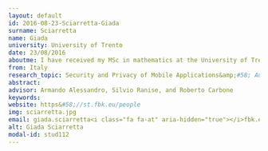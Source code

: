 ```yaml
---
layout: default 
id: 2016-08-23-Sciarretta-Giada
surname: Sciarretta
name: Giada
university: University of Trento
date: 23/08/2016
aboutme: I have received my MSc in mathematics at the University of Trento, Italy. I am currently pursuing a PhD in computer science at the University of Trento and working at the Security &amp; Trust research unit of Fondazione Bruno Kessler on a project related to digital identity and access management for mobile applications.
from: Italy
research_topic: Security and Privacy of Mobile Applications&amp;#58; Authentication and Authorization
abstract: 
advisor: Armando Alessandro, Silvio Ranise, and Roberto Carbone
keywords: 
website: https&#58;//st.fbk.eu/people
img: sciarretta.jpg
email: giada.sciarretta<i class="fa fa-at" aria-hidden="true"></i>fbk.eu
alt: Giada Sciarretta
modal-id: stud112
---
```

